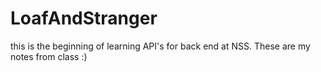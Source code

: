 # LoafAndStranger

this is the beginning of learning API's for back end at NSS. These are my notes from class :)
